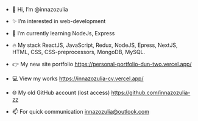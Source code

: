 
- 👋 Hi, I’m @innazozulia
- ✨ I’m interested in web-development
- 🌱 I’m currently learning NodeJs, Express

- 🔥 My stack ReactJS, JavaScript, Redux,  NodeJS, Epress, NextJS, HTML, CSS, CSS-preprocessors, MongoDB, MySQL.

- 👉 My new site portfolio https://personal-portfolio-dun-two.vercel.app/
- 💻 View my works https://innazozulia-cv.vercel.app/

- 🌐 My old GitHub account (lost access)  https://github.com/innazozulia-zz
- 📫 For quick communication innazozulia@outlook.com

<!---
innazozulia/innazozulia is a ✨ special ✨ repository because its `README.md` (this file) appears on your GitHub profile.
You can click the Preview link to take a look at your changes.
--->
